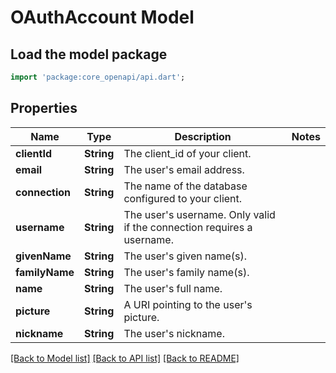 # OAuthAccount Model

## Load the model package
```dart
import 'package:core_openapi/api.dart';
```

## Properties
Name | Type | Description | Notes
------------ | ------------- | ------------- | -------------
**clientId** | **String** | The client_id of your client. | 
**email** | **String** | The user's email address. | 
**connection** | **String** | The name of the database configured to your client. | 
**username** | **String** | The user's username. Only valid if the connection requires a username. | 
**givenName** | **String** | The user's given name(s). | 
**familyName** | **String** | The user's family name(s). | 
**name** | **String** | The user's full name. | 
**picture** | **String** | A URI pointing to the user's picture. | 
**nickname** | **String** | The user's nickname. | 

[[Back to Model list]](../README#documentation-for-models) [[Back to API list]](../README#documentation-for-api-endpoints) [[Back to README]](../README)


